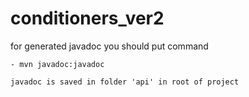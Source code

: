 # conditioners_ver2


for generated javadoc you should put command

    - mvn javadoc:javadoc
    
    javadoc is saved in folder 'api' in root of project 
